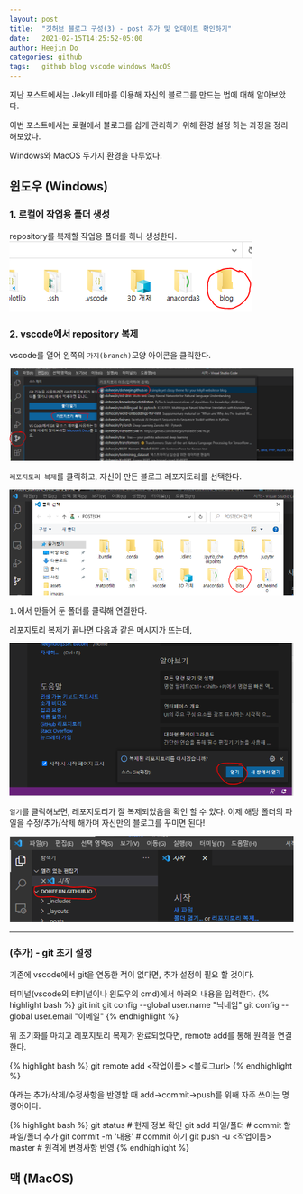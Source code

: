 ```yaml
---
layout: post
title:  "깃허브 블로그 구성(3) - post 추가 및 업데이트 확인하기"
date:   2021-02-15T14:25:52-05:00
author: Heejin Do
categories: github
tags:	github blog vscode windows MacOS
---
```


지난 포스트에서는 Jekyll 테마를 이용해 자신의 블로그를 만드는 법에 대해 알아보았다.

이번 포스트에서는 로컬에서 블로그를 쉽게 관리하기 위해 환경 설정 하는 과정을 정리해보았다.

Windows와 MacOS 두가지 환경을 다루었다.
## 윈도우 (Windows)

### 1. 로컬에 작업용 폴더 생성
repository를 복제할 작업용 폴더를 하나 생성한다.
<img src="/assets/images/local_1.PNG" title="New Folder">

### 2. vscode에서 repository 복제
vscode를 열어 왼쪽의 `가지(branch)`모양 아이콘을 클릭한다.

<img src="/assets/images/local_2.PNG" title="New Folder">

`레포지토리 복제`를 클릭하고, 자신이 만든 블로그 레포지토리를 선택한다.

<img src="/assets/images/local_3.PNG" title="New Folder">

`1.`에서 만들어 둔 폴더를 클릭해 연결한다.

레포지토리 복제가 끝나면 다음과 같은 메시지가 뜨는데,

<img src="/assets/images/local_4.PNG" title="New Folder">

`열기`를 클릭해보면, 레포지토리가 잘 복제되었음을 확인 할 수 있다.
이제 해당 폴더의 파일을 수정/추가/삭제 해가며 자신만의 블로그를 꾸미면 된다!

<img src="/assets/images/local_5.PNG" title="New Folder">

------------------

### (추가) - git 초기 설정
기존에 vscode에서 git을 연동한 적이 없다면, 추가 설정이 필요 할 것이다.

터미널(vscode의 터미널이나 윈도우의 cmd)에서 아래의 내용을 입력한다.
{% highlight bash %}
git init 
git config --global user.name "닉네임" 
git config --global user.email "이메일"
{% endhighlight %}

위 초기화를 마치고 레포지토리 복제가 완료되었다면, remote add를 통해 원격을 연결한다.

{% highlight bash %}
git remote add <작업이름> <블로그url>
{% endhighlight %}

아래는 추가/삭제/수정사항을 반영할 때 add→commit→push를 위해 자주 쓰이는 명령어이다.

{% highlight bash %}
git status   # 현재 정보 확인
git add 파일/폴더   # commit 할 파일/폴더 추가
git commit -m '내용'   # commit 하기
git push -u <작업이름> master   # 원격에 변경사항 반영
{% endhighlight %}

## 맥 (MacOS)



